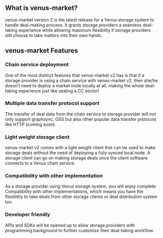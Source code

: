 ## What is venus-market?

venus-market version 2 is the latest release for a Venus storage system to handle deal-making process. It grants storage providers a seamless deal-taking experience while allowing maximum flexibility if storage providers still choose to take matters into their own hands.   

## venus-market Features

### Chain service deployment

One of the most distinct features that venus-market v2 has is that if a storage provider is using a chain service with venus-market v2, then she/he doesn’t need to deploy a market node locally at all, making the whole deal-taking experience just like sealing a CC sector!

### Multiple data transfer protocol support

The transfer of deal data from the chain service to storage provider will not only support graphsync, OSS but also other popular data transfer protocols like HTTP (coming soon).

### Light weight storage client

venus-market v2 comes with a light weight client that can be used to make storage deals without the need of deploying a fully synced local node. A storage client can go on making storage deals once the client software connects to a Venus chain service.

### Compatibility with other implementation

As a storage provider using Venus storage system, you will enjoy complete Compatibility with other implementations, which means you have the flexibility to take deals from other storage clients or deal distribution system too.  

### Developer friendly

APIs and SDKs will be opened up to allow storage providers with programming background to further customize their deal-taking workflow.
